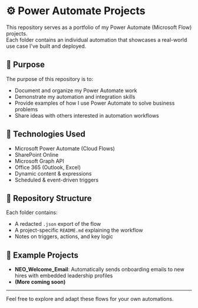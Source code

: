 # ⚙️ Power Automate Projects

This repository serves as a portfolio of my Power Automate (Microsoft Flow) projects.  
Each folder contains an individual automation that showcases a real-world use case I've built and deployed.

## 🎯 Purpose

The purpose of this repository is to:

- Document and organize my Power Automate work
- Demonstrate my automation and integration skills
- Provide examples of how I use Power Automate to solve business problems
- Share ideas with others interested in automation workflows

## 🧠 Technologies Used

- Microsoft Power Automate (Cloud Flows)
- SharePoint Online
- Microsoft Graph API
- Office 365 (Outlook, Excel)
- Dynamic content & expressions
- Scheduled & event-driven triggers

## 📁 Repository Structure

Each folder contains:
- A redacted `.json` export of the flow
- A project-specific `README.md` explaining the workflow
- Notes on triggers, actions, and key logic

## 🚀 Example Projects

- **NEO_Welcome_Email**: Automatically sends onboarding emails to new hires with embedded leadership profiles
- **(More coming soon)**

---

Feel free to explore and adapt these flows for your own automations.
